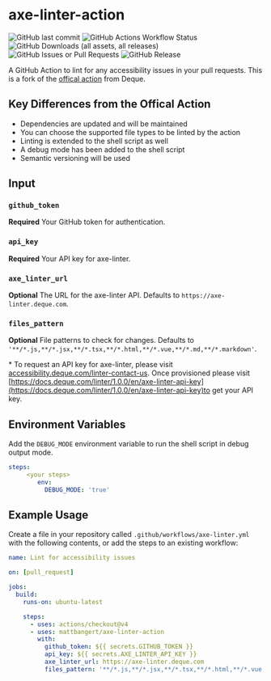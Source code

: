 # axe-linter-action
![GitHub last commit](https://img.shields.io/github/last-commit/mattbangert/axe-linter-action) ![GitHub Actions Workflow Status](https://img.shields.io/github/actions/workflow/status/mattbangert/axe-linter-action/lint-test.yml) ![GitHub Downloads (all assets, all releases)](https://img.shields.io/github/downloads/mattbangert/axe-linter-action/total) ![GitHub Issues or Pull Requests](https://img.shields.io/github/issues/mattbangert/axe-linter-action) ![GitHub Release](https://img.shields.io/github/v/release/mattbangert/axe-linter-action)





A GitHub Action to lint for any accessibility issues in your pull requests. This is a fork of the [offical action](https://github.com/dequelabs/axe-linter-action) from Deque.

## Key Differences from the Offical Action

- Dependencies are updated and will be maintained
- You can choose the supported file types to be linted by the action
- Linting is extended to the shell script as well
- A debug mode has been added to the shell script
- Semantic versioning will be used

## Input

### `github_token`

**Required** Your GitHub token for authentication.

### `api_key`

**Required** Your API key for axe-linter.

### `axe_linter_url`

**Optional** The URL for the axe-linter API. Defaults to `https://axe-linter.deque.com`.

### `files_pattern`

**Optional** File patterns to check for changes. Defaults to `'**/*.js,**/*.jsx,**/*.tsx,**/*.html,**/*.vue,**/*.md,**/*.markdown'`.

\* To request an API key for axe-linter, please visit [accessibility.deque.com/linter-contact-us](https://accessibility.deque.com/linter-contact-us). Once provisioned please visit [https://docs.deque.com/linter/1.0.0/en/axe-linter-api-key](https://docs.deque.com/linter/1.0.0/en/axe-linter-api-key)to get your API key.

## Environment Variables

Add the `DEBUG_MODE` environment variable to run the shell script in debug output mode.

```yaml
steps:
     <your steps>
        env:
          DEBUG_MODE: 'true'
```

## Example Usage

Create a file in your repository called `.github/workflows/axe-linter.yml` with the following contents, or add the steps to an existing workflow:

```yaml
name: Lint for accessibility issues

on: [pull_request]

jobs:
  build:
    runs-on: ubuntu-latest

    steps:
      - uses: actions/checkout@v4
      - uses: mattbangert/axe-linter-action
        with:
          github_token: ${{ secrets.GITHUB_TOKEN }}
          api_key: ${{ secrets.AXE_LINTER_API_KEY }}
          axe_linter_url: https://axe-linter.deque.com
          files_pattern: '**/*.js,**/*.jsx,**/*.tsx,**/*.html,**/*.vue,**/*.md,**/*.markdown'